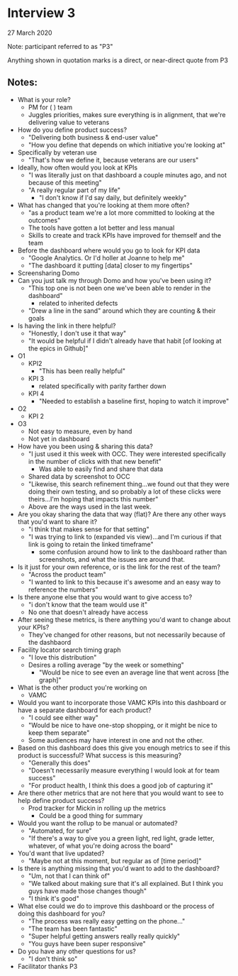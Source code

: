 # Interview 3

27 March 2020

Note: participant referred to as "P3"

Anything shown in quotation marks is a direct, or near-direct quote from P3

## Notes:

- What is your role?
    - PM for (     ) team
    - Juggles priorities, makes sure everything is in alignment, that we're delivering value to veterans
- How do you define product success?
    - "Delivering both business & end-user value"
    - "How you define that depends on which initiative you're looking at"
- Specifically by veteran use
    - "That's how we define it, because veterans are our users"
- Ideally, how often would you look at KPIs
    - "I was literally just on that dashboard a couple minutes ago, and not because of this meeting"
    - "A really regular part of my life"
        - "I don't know if I'd say daily, but definitely weekly"
- What has changed that you're looking at them more often?
    - "as a product team we're a lot more committed to looking at the outcomes"
    - The tools have gotten a lot better and less manual
    - Skills to create and track KPIs have improved for themself and the team
- Before the dashboard where would you go to look for KPI data
    - "Google Analytics. Or I'd holler at Joanne to help me"
    - "The dashboard it putting [data] closer to my fingertips"
- Screensharing Domo
- Can you just talk my through Domo and how you've been using it?
    - "This top one is not been one we've been able to render in the dashboard"
        - related to inherited defects
    - "Drew a line in the sand" around which they are counting & their goals
- Is having the link in there helpful?
    - "Honestly, I don't use it that way"
    - "It would be helpful if I didn't already have that habit [of looking at the epics in Github]"
- O1
    - KPI2
        - "This has been really helpful"
    - KPI 3
        - related specifically with parity farther down
    - KPI 4
        - "Needed to establish a baseline first, hoping to watch it improve"
- O2
    - KPI 2
- O3
    - Not easy to measure, even by hand
    - Not yet in dashboard
- How have you been using & sharing this data?
    - "I just used it this week with OCC. They were interested specifically in the number of clicks with that new benefit"
        - Was able to easily find and share that data
    - Shared data by screenshot to OCC
    - "Likewise, this search refinement thing...we found out that they were doing their own testing, and so probably a lot of these clicks were theirs...I'm hoping that impacts this number"
    - Above are the ways used in the last week.
- Are you okay sharing the data that way (flat)? Are there any other ways that you'd want to share it?
    - "i think that makes sense for that setting"
    - "I was trying to link to (expanded vis view)...and I'm curious if that link is going to retain the linked timeframe"
        - some confusion around how to link to the dashboard rather than screenshots, and what the issues are around that.
- Is it just for your own reference, or is the link for the rest of the team?
    - "Across the product team"
    - "I wanted to link to this because it's awesome and an easy way to reference the numbers"
- Is there anyone else that you would want to give access to?
    - "i don't know that the team would use it"
    - No one that doesn't already have access
- After seeing these metrics, is there anything you'd want to change about your KPIs?
    - They've changed for other reasons, but not necessarily because of the dashbaord
- Facility locator search timing graph
    - "I love this distribution"
    - Desires a rolling average "by the week or something"
        - "Would be nice to see even an average line that went across [the graph]"
- What is the other product you're working on
    - VAMC
- Would you want to incorporate those VAMC KPIs into this dashboard or have a separate dashboard for each product?
    - "I could see either way"
    - "Would be nice to have one-stop shopping, or it might be nice to keep them separate"
    - Some audiences may have interest in one and not the other.
- Based on this dashboard does this give you enough metrics to see if this product is successful? What success is this measuring?
    - "Generally this does"
    - "Doesn't necessarily measure everything I would look at for team success"
    - "For product health, I think this does a good job of capturing it"
- Are there other metrics that are not here that you would want to see to help define product success?
    - Prod tracker for Mickin in rolling up the metrics
        - Could be a good thing for summary
- Would you want the rollup to be manual or automated?
    - "Automated, for sure"
    - "If there's a way to give you a green light, red light, grade letter, whatever, of what you're doing across the board"
- You'd want that live updated?
    - "Maybe not at this moment, but regular as of [time period]"
- Is there is anything missing that you'd want to add to the dashboard?
    - "Um, not that I can think of"
    - "We talked about making sure that it's all explained. But I think you guys have made those changes though"
    - "I think it's good"
- What else could we do to improve this dashboard or the process of doing this dashboard for you?
    - "The process was really easy getting on the phone..."
    - "The team has been fantastic"
    - "Super helpful getting answers really really quickly"
    - "You guys have been super responsive"
- Do you have any other questions for us?
    - "I don't think so"
- Facilitator thanks P3